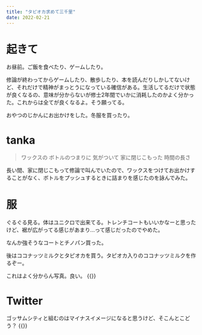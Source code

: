 ```yaml
---
title: "タピオカ求めて三千里"
date: 2022-02-21
---
```



# 起きて
お昼前。ご飯を食べたり、ゲームしたり。

修論が終わってからゲームしたり、散歩したり、本を読んだりしかしてないけど、それだけで精神がまっとうになっている確信がある。生活してるだけで状態が良くなるの、意味が分からないが修士2年間でいかに消耗したのかよく分かった。これからは全てが良くなるよ。そう願ってる。

おやつのじかんにお出かけをした。冬服を買ったり。
# tanka

> ワックスの ボトルのつまりに 気がついて 家に閉じこもった 時間の長さ

長い間、家に閉じこもって修論で叫んでいたので、ワックスをつけてお出かけすることがなく、ボトルをプッシュするときに詰まりを感じたのを詠んでみた。

# 服
ぐるぐる見る。体はユニクロで出来てる。トレンチコートもいいかなーと思ったけど、裾が広がってる感じがあまり...って感じだったのでやめた。

なんか強そうなコートとチノパン買った。

後はココナッツミルクとタピオカを買う。タピオカ入りのココナッツミルクを作るぞー。

これはよく分からん写真。良い。
{{<tweet user="dango_bot" id="1495704736749993986">}}

# Twitter
ゴッサムシティと組むのはマイナスイメージになると思うけど、そこんとこどう？
{{<tweet user="dango_bot" id="1495591114715271170">}}
